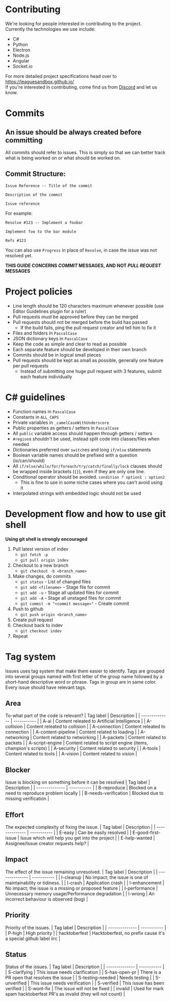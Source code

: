 # Contributing
We're looking for people interested in contributing to the project.  
Currently the technologies we use include:
* C#
* Python
* Electron
* Node.js
* Angular
* Socket.io

For more detailed project specifications head over to https://leaguesandbox.github.io/  
If you're interested in contributing, come find us from [Discord](https://discord.gg/0vmmZ6VAwXB05gB6) and let us know.

# Commits

## An issue should be always created before committing

All commits should refer to issues. This is simply so that we can better track what is being worked on or what should be worked on.

## Commit Structure:
```
Issue Reference -- Title of the commit

Description of the commit

Issue reference
```
For example:
```
Resolve #123 -- Implement a foobar

Implement foo to the bar module

Refs #123
```

You can also use `Progress` in place of `Resolve`, in case the issue was not resolved yet.

**THIS GUIDE CONCERNS _COMMIT_ MESSAGES, AND NOT _PULL REQUEST_ MESSAGES**
# Project policies
* Line length should be 120 characters maximum whenever possible (use Editor Guidelines plugin for a ruler)
* Pull requests must be approved before they can be merged
* Pull requests should not be merged before the build has passed
    * If the build fails, ping the pull request creator and tell him to fix it
* Files and folders in `PascalCase`
* JSON dictionary keys in `PascalCase`
* Keep the code as simple and clear to read as possible
* Each separate feature should be developed in their own branch
* Commits should be in logical small pieces
* Pull requests should be kept as small as possible, generally one feature per pull requests
    * Instead of submitting one huge pull request with 3 features, submit each feature individually

# C# guidelines
* Function names in `PascalCase`
* Constants in `ALL_CAPS`
* Private variables in `_camelCaseWithUnderscore`
* Public properties as getters / setters in `PascalCase`
* All `public` variable access should happen through getters / setters
* `#region`s shouldn't be used, instead split code into classes/files when needed
* Dictionaries preferred over `switch`es and long `if/else` statements
* Boolean variable names should be prefixed with a question (is/can/should)
* All `if/else/while/for/foreach/try/catch/finally/lock` clauses should be wrapped inside brackets (`{}`), even if they are only one line.
* Conditional operator should be avoided. `condition ? option1 : option2`
    * This is fine to use in some niche cases where you can't avoid using it
* Interpolated strings with embedded logic should not be used

# Development flow and how to use git shell
**Using git shell is strongly encouraged**

1. Pull latest version of indev
    * `git fetch -p`
    * `git pull origin indev`
2. Checkout to a new branch
    * `git checkout -b <branch_name>`
3. Make changes, do commits
    * `git status` - List of changed files
    * `git add <filename>` - Stage file for commit
    * `git add -u` - Stage all updated files for commit
    * `git add -A` - Stage all unstaged files for commit
    * `git commit -m "<commit message>"` - Create commit
4. Push to github
    * `git push origin <branch_name>`
5. Create pull request
6. Checkout back to indev
    * `git checkout indev`
7. Repeat

# Tag system

Issues uses tag system that make them easier to identify. Tags are grouped into several groups named with first letter of the group name followed by a short-hand descriptive word or phrase. Tags in group are in same color. Every issue should have relevant tags.

## Area
To-what part of the code is relevant?
| Tag label | Description |
| -------------- | ----------- |
| A-ai | Content releated to Artificial Intelligence |
| A-collision | Content releated to collision |
| A-connection | Content releated to connection |
| A-content-pipeline | Content related to loading |
| A-networking | Content related to networking |
| A-packets	| Content related to packets | 
| A-script-engine | Content related to script engine (items, champion's scripts) |
| A-security | Content related to security |
| A-tools | Content related to tools |
| A-vision | Content related to vision |

## Blocker
Issue is blocking on something before it can be resolved
| Tag label | Description |
| -------------- | ----------- |
| B-reproduce | Blocked on a need to reproduce problem locally |
| B-needs-verification | Blocked due to missing verification |

## Effort
The expected complexity of fixing the issue.
| Tag label | Description |
| -------------- | ----------- |
| E-easy | Can be easily resolved |
| E-good-first-issue | Issue which will help you get into the project |
| E-help-wanted | Assignee/Issue creator requests help? |

## Impact
The effect of the issue remaining unresolved.
| Tag label | Description |
| -------------- | ----------- |
| I-cleanup | No impact; the issue is one of maintainability or tidiness. |
| I-crash | Application crash |
| I-enhancement | No impact; the issue is a missing or proposed feature |
| I-performance | Unnecessary memory usage/Performance degradation |
| I-wrong | An incorrect behaviour is observed (bug) |

## Priority
Priority of the issues.
| Tag label | Description |
| -------------- | ----------- |
| P-high | High priority |
| hacktoberfest | Hacktoberfest, no prefix cause it's a special github label iirc |

## Status
Status of the issues.
| Tag label | Description |
| -------------- | ----------- |
| S-clarifying | This issue needs clarification |
| S-has-open-pr | There is a PR open that resolves the issue |
| S-testing-needed | Needs testing |
| S-unverified | This issue needs verification |
| S-verified | This issue has been verified |
| S-wont-fix | The issue will not be fixed |
| invalid | Used for mark spam hacktoberfest PR's as invalid (they will not count) |
